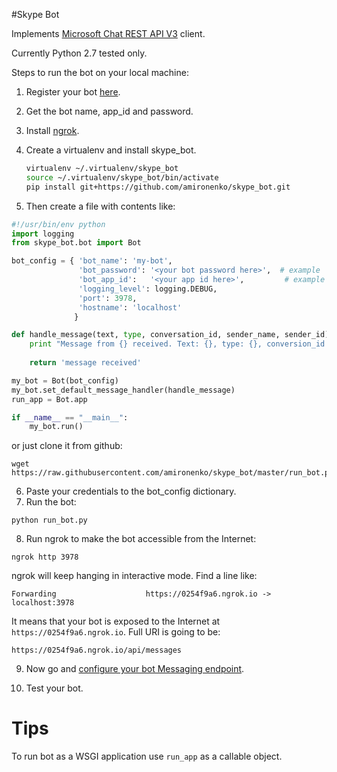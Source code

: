 #Skype Bot 

Implements [Microsoft Chat REST API V3](https://docs.botframework.com/en-us/skype/chat/#conversation-update) client.

Currently Python 2.7 tested only.

Steps to run the bot on your local machine:

1. Register your bot [here](https://dev.botframework.com).

2. Get the bot name, app_id and password.

3. Install [ngrok](https://ngrok.com/download).

4. Create a virtualenv and install skype_bot.

    ```bash
    virtualenv ~/.virtualenv/skype_bot
    source ~/.virtualenv/skype_bot/bin/activate
    pip install git+https://github.com/amironenko/skype_bot.git
    ```
5. Then create a file with contents like:
  ```python
  #!/usr/bin/env python
  import logging
  from skype_bot.bot import Bot

  bot_config = { 'bot_name': 'my-bot',
                 'bot_password': '<your bot password here>',  # example 'UeteHnfdQgieutiYLHTQE9F'
                 'bot_app_id':   '<your app id here>',         # example '4f7bcc06-bb22-4f4a-b44c-51485be54c67'
                 'logging_level': logging.DEBUG,
                 'port': 3978,
                 'hostname': 'localhost'
                }

  def handle_message(text, type, conversation_id, sender_name, sender_id):
      print "Message from {} received. Text: {}, type: {}, conversion_id: {}".format(sender_name, text, type,
                                                                                     conversation_id)
      return 'message received'

  my_bot = Bot(bot_config)
  my_bot.set_default_message_handler(handle_message)
  run_app = Bot.app

  if __name__ == "__main__":
      my_bot.run()

  ```
  or just clone it from github:
  ```
  wget https://raw.githubusercontent.com/amironenko/skype_bot/master/run_bot.py
  ```
6. Paste your credentials to the bot_config dictionary.
7. Run the bot:

  ```
  python run_bot.py
  ```
  
8. Run ngrok to make the bot accessible from the Internet:
  
  ```
  ngrok http 3978
  ```
  
  ngrok will keep hanging in interactive mode.
  Find a line like:
  
  ```
  Forwarding                    https://0254f9a6.ngrok.io -> localhost:3978
  ```
  
  It means that your bot is exposed to the Internet at `https://0254f9a6.ngrok.io`.
  Full URI is going to be:

  ```
  https://0254f9a6.ngrok.io/api/messages
  ```
9. Now go and [configure your bot Messaging endpoint](https://dev.botframework.com/bots).

10. Test your bot.

# Tips
To run bot as a WSGI application use `run_app` as a callable object.
